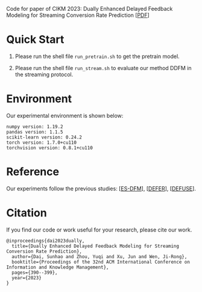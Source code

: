 Code for paper of CIKM 2023: Dually Enhanced Delayed Feedback Modeling for Streaming Conversion Rate Prediction [[PDF](https://dl.acm.org/doi/10.1145/3583780.3614856)]

# Quick Start

1. Please run the shell file ```run_pretrain.sh``` to get the pretrain model.

2. Please run the shell file ```run_stream.sh``` to evaluate our method DDFM in the streaming protocol.

# Environment

Our experimental environment is shown below:

```
numpy version: 1.19.2
pandas version: 1.1.5
scikit-learn version: 0.24.2
torch version: 1.7.0+cu110
torchvision version: 0.8.1+cu110
```
# Reference

Our experiments follow the previous studies: [[ES-DFM](https://github.com/ThyrixYang/es_dfm)], [[DEFER](https://github.com/gusuperstar/defer)], [[DEFUSE](https://github.com/ychen216/DEFUSE)].

# Citation
If you find our code or work useful for your research, please cite our work.

```
@inproceedings{dai2023dually,
  title={Dually Enhanced Delayed Feedback Modeling for Streaming Conversion Rate Prediction},
  author={Dai, Sunhao and Zhou, Yuqi and Xu, Jun and Wen, Ji-Rong},
  booktitle={Proceedings of the 32nd ACM International Conference on Information and Knowledge Management},
  pages={390--399},
  year={2023}
}
```


